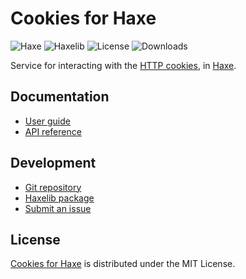 # Cookies for Haxe
![Haxe](https://flat.badgen.net/badge/haxe/%3E%3D4.2.0/green) ![Haxelib](https://flat.badgen.net/haxelib/v/cookies) ![License](https://flat.badgen.net/haxelib/license/cookies) ![Downloads](https://flat.badgen.net/haxelib/d/cookies)

Service for interacting with the [HTTP cookies](https://developer.mozilla.org/en-US/docs/Web/HTTP/Cookies), in [Haxe](https://haxe.org).

## Documentation
- [User guide](https://bitbucket.org/cedx/cookies.hx/wiki)
- [API reference](https://cedx.github.io/cookies.hx)

## Development
- [Git repository](https://bitbucket.org/cedx/cookies.hx)
- [Haxelib package](https://lib.haxe.org/p/cookies)
- [Submit an issue](https://bitbucket.org/cedx/cookies.hx/issues)

## License
[Cookies for Haxe](https://bitbucket.org/cedx/cookies.hx) is distributed under the MIT License.
